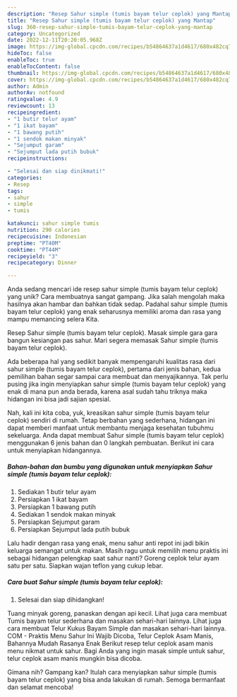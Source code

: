 ```yaml
---
description: "Resep Sahur simple (tumis bayam telur ceplok) yang Mantap"
title: "Resep Sahur simple (tumis bayam telur ceplok) yang Mantap"
slug: 360-resep-sahur-simple-tumis-bayam-telur-ceplok-yang-mantap
category: Uncategorized
date: 2022-12-11T20:20:05.968Z
image: https://img-global.cpcdn.com/recipes/b54864637a1d4617/680x482cq70/sahur-simple-tumis-bayam-telur-ceplok-foto-resep-utama.jpg
hideToc: false
enableToc: true
enableTocContent: false
thumbnail: https://img-global.cpcdn.com/recipes/b54864637a1d4617/680x482cq70/sahur-simple-tumis-bayam-telur-ceplok-foto-resep-utama.jpg
cover: https://img-global.cpcdn.com/recipes/b54864637a1d4617/680x482cq70/sahur-simple-tumis-bayam-telur-ceplok-foto-resep-utama.jpg
author: Admin
authorAv: notfound
ratingvalue: 4.9
reviewcount: 13
recipeingredient:
- "1 butir telur ayam"
- "1 ikat bayam"
- "1 bawang putih"
- "1 sendok makan minyak"
- "Sejumput garam"
- "Sejumput lada putih bubuk"
recipeinstructions:

- "Selesai dan siap dinikmati!"
categories:
- Resep
tags:
- sahur
- simple
- tumis

katakunci: sahur simple tumis 
nutrition: 290 calories
recipecuisine: Indonesian
preptime: "PT40M"
cooktime: "PT44M"
recipeyield: "3"
recipecategory: Dinner

---
```





Anda sedang mencari ide resep sahur simple (tumis bayam telur ceplok) yang unik? Cara membuatnya sangat gampang. Jika salah mengolah maka hasilnya akan hambar dan bahkan tidak sedap. Padahal sahur simple (tumis bayam telur ceplok) yang enak seharusnya memiliki aroma dan rasa yang mampu memancing selera Kita.





Resep Sahur simple (tumis bayam telur ceplok). Masak simple gara gara bangun kesiangan pas sahur. Mari segera memasak Sahur simple (tumis bayam telur ceplok).

Ada beberapa hal yang sedikit banyak mempengaruhi kualitas rasa dari sahur simple (tumis bayam telur ceplok), pertama dari jenis bahan, kedua pemilihan bahan segar sampai cara membuat dan menyajikannya. Tak perlu pusing jika ingin menyiapkan sahur simple (tumis bayam telur ceplok) yang enak di mana pun anda berada, karena asal sudah tahu triknya maka hidangan ini bisa jadi sajian spesial.






Nah, kali ini kita coba, yuk, kreasikan sahur simple (tumis bayam telur ceplok) sendiri di rumah. Tetap berbahan yang sederhana, hidangan ini dapat memberi manfaat untuk membantu menjaga kesehatan tubuhmu sekeluarga. Anda dapat membuat Sahur simple (tumis bayam telur ceplok) menggunakan 6 jenis bahan dan 0 langkah pembuatan. Berikut ini cara untuk menyiapkan hidangannya.

<!--inarticleads1-->

##### Bahan-bahan dan bumbu yang digunakan untuk menyiapkan Sahur simple (tumis bayam telur ceplok):

1. Sediakan 1 butir telur ayam
1. Persiapkan 1 ikat bayam
1. Persiapkan 1 bawang putih
1. Sediakan 1 sendok makan minyak
1. Persiapkan Sejumput garam
1. Persiapkan Sejumput lada putih bubuk


Lalu hadir dengan rasa yang enak, menu sahur anti repot ini jadi bikin keluarga semangat untuk makan. Masih ragu untuk memilih menu praktis ini sebagai hidangan pelengkap saat sahur nanti? Goreng ceplok telur ayam satu per satu. Siapkan wajan teflon yang cukup lebar. 

<!--inarticleads2-->

##### Cara buat Sahur simple (tumis bayam telur ceplok):


1. Selesai dan siap dihidangkan!

Tuang minyak goreng, panaskan dengan api kecil. Lihat juga cara membuat Tumis bayam telur sederhana dan masakan sehari-hari lainnya. Lihat juga cara membuat Telur Kukus Bayam Simple dan masakan sehari-hari lainnya. COM - Praktis Menu Sahur Ini Wajib Dicoba, Telur Ceplok Asam Manis, Bahannya Mudah Rasanya Enak Berikut resep telur ceplok asam manis menu nikmat untuk sahur. Bagi Anda yang ingin masak simple untuk sahur, telur ceplok asam manis mungkin bisa dicoba. 

Gimana nih? Gampang kan? Itulah cara menyiapkan sahur simple (tumis bayam telur ceplok) yang bisa anda lakukan di rumah. Semoga bermanfaat dan selamat mencoba!
